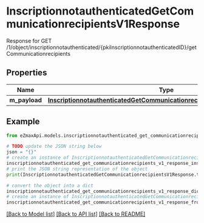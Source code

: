# InscriptionnotauthenticatedGetCommunicationrecipientsV1Response

Response for GET /1/object/inscriptionnotauthenticated/{pkiInscriptionnotauthenticatedID}/getCommunicationrecipients

## Properties

Name | Type | Description | Notes
------------ | ------------- | ------------- | -------------
**m_payload** | [**InscriptionnotauthenticatedGetCommunicationrecipientsV1ResponseMPayload**](InscriptionnotauthenticatedGetCommunicationrecipientsV1ResponseMPayload.md) |  | 

## Example

```python
from eZmaxApi.models.inscriptionnotauthenticated_get_communicationrecipients_v1_response import InscriptionnotauthenticatedGetCommunicationrecipientsV1Response

# TODO update the JSON string below
json = "{}"
# create an instance of InscriptionnotauthenticatedGetCommunicationrecipientsV1Response from a JSON string
inscriptionnotauthenticated_get_communicationrecipients_v1_response_instance = InscriptionnotauthenticatedGetCommunicationrecipientsV1Response.from_json(json)
# print the JSON string representation of the object
print(InscriptionnotauthenticatedGetCommunicationrecipientsV1Response.to_json())

# convert the object into a dict
inscriptionnotauthenticated_get_communicationrecipients_v1_response_dict = inscriptionnotauthenticated_get_communicationrecipients_v1_response_instance.to_dict()
# create an instance of InscriptionnotauthenticatedGetCommunicationrecipientsV1Response from a dict
inscriptionnotauthenticated_get_communicationrecipients_v1_response_from_dict = InscriptionnotauthenticatedGetCommunicationrecipientsV1Response.from_dict(inscriptionnotauthenticated_get_communicationrecipients_v1_response_dict)
```
[[Back to Model list]](../README.md#documentation-for-models) [[Back to API list]](../README.md#documentation-for-api-endpoints) [[Back to README]](../README.md)


